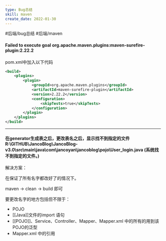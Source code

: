 ```yaml
---
type: Bug总结
skill: maven
create_date: 2022-01-30
---
```


#后端/bug总结 #后端/maven


####  Failed to execute goal org.apache.maven.plugins:maven-surefire-plugin:2.22.2

pom.xml中加入以下代码

```xml
<build>
    <plugins>
        <plugin>
            <groupId>org.apache.maven.plugins</groupId>
            <artifactId>maven-surefire-plugin</artifactId>
            <version>2.22.2</version>
            <configuration>
                <skipTests>true</skipTests>
            </configuration>
        </plugin>
    </plugins>
</build>
```

---
#### 在generator生成表之后，更改表名之后，显示找不到指定的文件R:\GITHUB\JancoBlog\JancoBlog-v3.0\src\main\java\com\jancoyan\jancoblog\pojo\User_login.java (系统找不到指定的文件。)

解决方案：

在保证了所有名字都改好了的情况下。

maven → clean → build 即可

要更改名字的地方包括但不限于：

-   POJO
-   [[Java]]文件的import 语句
-   [[POJO]]、Service、Controller、Mapper、Mapper.xml 中的所有的用到该POJO的泛型
-   Mapper.xml 中的引用